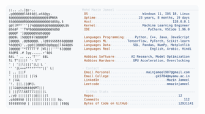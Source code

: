<picture>
  <source srcset="https://raw.githubusercontent.com/mmazinjameel/mmazinjameel/main/dark_mode.svg?v=1753373592" media="(prefers-color-scheme: dark)">
  <img src="https://raw.githubusercontent.com/mmazinjameel/mmazinjameel/main/light_mode.svg?v=1753373592">
</picture>
